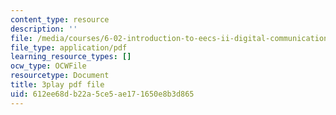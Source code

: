 ```yaml
---
content_type: resource
description: ''
file: /media/courses/6-02-introduction-to-eecs-ii-digital-communication-systems-fall-2012/612ee68db22a5ce5ae171650e8b3d865_9HCUnJB9ovk.pdf
file_type: application/pdf
learning_resource_types: []
ocw_type: OCWFile
resourcetype: Document
title: 3play pdf file
uid: 612ee68d-b22a-5ce5-ae17-1650e8b3d865
---
```

